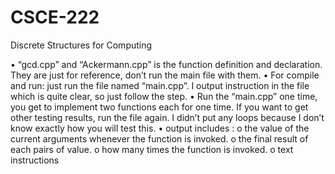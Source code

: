 # CSCE-222
Discrete Structures for Computing


•	“gcd.cpp” and “Ackermann.cpp” is the function definition and declaration. They are just for reference, don’t run the main file with them.
•	For compile and run: just run the file named “main.cpp”. I output instruction in the file which is quite clear, so just follow the step.
•	Run the “main.cpp” one time, you get to implement two functions each for one time. If you want to get other testing results, run the file again. I didn’t put any loops because I don’t know exactly how you will test this.
•	output includes :
o	the value of the current arguments whenever the function is invoked.
o	the final result of each pairs of value.
o	how many times the function is invoked.
o	text instructions
